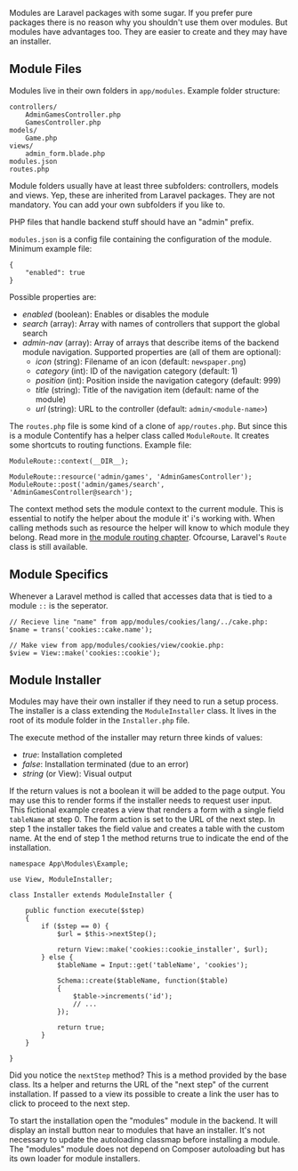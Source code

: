Modules are Laravel packages with some sugar. If you prefer pure packages there is no reason why you shouldn't use them over modules. But modules have advantages too. They are easier to create and they may have an installer.

## Module Files

Modules live in their own folders in `app/modules`. Example folder structure:

    controllers/
        AdminGamesController.php
        GamesController.php
    models/
        Game.php
    views/
        admin_form.blade.php
    modules.json
    routes.php

Module folders usually have at least three subfolders: controllers, models and views. Yep, these are inherited from Laravel packages. They are not mandatory. You can add your own subfolders if you like to. 

PHP files that handle backend stuff should have an "admin" prefix.

 `modules.json` is a config file containing the configuration of the module. Minimum example file:

    {
        "enabled": true
    }

Possible properties are:

* *enabled* (boolean): Enables or disables the module
* *search* (array): Array with names of controllers that support the global search
* *admin-nav* (array): Array of arrays that describe items of the backend module navigation. Supported properties are (all of them are optional):
    * *icon* (string): Filename of an icon (default: `newspaper.png`)
    * *category* (int): ID of the navigation category (default: 1)
    * *position* (int): Position inside the navigation category (default: 999)
    * *title* (string): Title of the navigation item (default: name of the module)
    * *url* (string): URL to the controller (default: `admin/<module-name>`)

The `routes.php` file is some kind of a clone of `app/routes.php`. But since this is a module Contentify has a helper class called `ModuleRoute`. It creates some shortcuts to routing functions. Example file:

    ModuleRoute::context(__DIR__);

    ModuleRoute::resource('admin/games', 'AdminGamesController');
    ModuleRoute::post('admin/games/search', 'AdminGamesController@search');

The context method sets the module context to the current module. This is essential to notify the helper about the module it' i's working with. When calling methods such as resource the helper will know to which module they belong. Read more in [the module routing chapter](Module_Routing). Ofcourse, Laravel's `Route` class is still available.

## Module Specifics

Whenever a Laravel method is called that accesses data that is tied to a module `::` is the seperator.

    // Recieve line "name" from app/modules/cookies/lang/../cake.php:
    $name = trans('cookies::cake.name'); 

    // Make view from app/modules/cookies/view/cookie.php:
    $view = View::make('cookies::cookie');

## Module Installer

Modules may have their own installer if they need to run a setup process. The installer is a class extending the `ModuleInstaller` class. It lives in the root of its module folder in the `Installer.php` file.

The execute method of the installer may return three kinds of values:

* *true*: Installation completed
* *false*: Installation terminated (due to an error)
* *string* (or View): Visual output 

If the return values is not a boolean it will be added to the page output. You may use this to render forms if the installer needs to request user input. This fictional example creates a view that renders a form with a single field `tableName` at step 0. The form action is set to the URL of the next step. In step 1 the installer takes the field value and creates a table with the custom name. At the end of step 1 the method returns true to indicate the end of the installation.

    namespace App\Modules\Example;

    use View, ModuleInstaller;

    class Installer extends ModuleInstaller {

        public function execute($step)
        {
            if ($step == 0) {
                $url = $this->nextStep();

                return View::make('cookies::cookie_installer', $url);
            } else {
                $tableName = Input::get('tableName', 'cookies');

                Schema::create($tableName, function($table)
                {
                    $table->increments('id');
                    // ...
                });

                return true;
            }
        }

    }

Did you notice the `nextStep` method? This is a method provided by the base class. Its a helper and returns the URL of the "next step" of the current installation. If passed to a view its possible to create a link the user has to click to proceed to the next step.

To start the installation open the "modules" module in the backend. It will display an install button near to modules that have an installer. It's not necessary to update the autoloading classmap before installing a module. The "modules" module does not depend on Composer autoloading but has its own loader for module installers.

## 